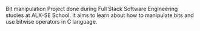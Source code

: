 Bit manipulation
Project done during Full Stack Software Engineering studies at ALX-SE School. It aims to learn about how to manipulate bits and use bitwise operators in C language.

